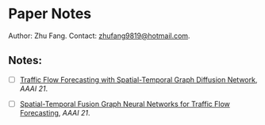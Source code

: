 # Paper Notes

Author: Zhu Fang.
Contact: zhufang9819@hotmail.com.

## Notes:
- [ ] [Traffic Flow Forecasting with Spatial-Temporal Graph Diffusion Network](https://www.aaai.org/AAAI21Papers/AISI-9334.ZhangX.pdf), *AAAI 21*. 


- [ ] [Spatial-Temporal Fusion Graph Neural Networks for Traffic Flow Forecasting](https://arxiv.org/abs/2012.09641), *AAAI 21*.

